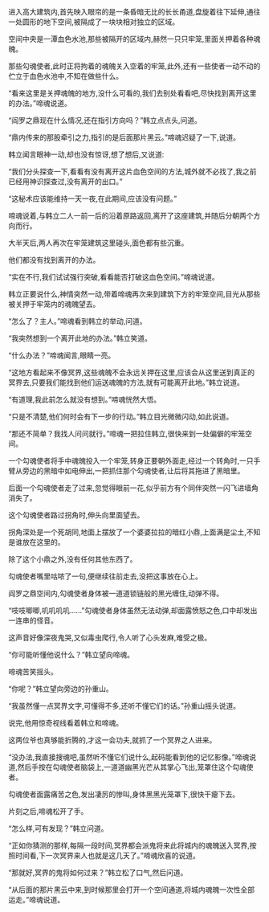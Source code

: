
进入高大建筑内,首先映入眼帘的是一条昏暗无比的长长甬道,盘旋着往下延伸,通往一处圆形的地下空间,被隔成了一块块相对独立的区域。

空间中央是一潭血色水池,那些被隔开的区域内,赫然一只只牢笼,里面关押着各种魂魄。

那些勾魂使者,此时正将拘着的魂魄关入空着的牢笼,此外,还有一些使者一动不动的伫立于血色水池中,不知在做些什么。

“看来这里是关押魂魄的地方,没什么可看的,我们去别处看看吧,尽快找到离开这里的办法。”啼魂说道。

“阎罗之鼎现在什么情况,还在指引方向吗？”韩立点点头,问道。

“鼎内传来的那股牵引之力,指引的是后面那片黑云。”啼魂迟疑了一下,说道。

韩立闻言眼神一动,却也没有惊讶,想了想后,又说道:

“我们分头探查一下,看看有没有离开这片血色空间的方法,城外就不必找了,我之前已经用神识探查过,没有离开的出口。”

“这秘术应该能维持一天一夜,在此期间,应该没有问题。”

啼魂说着,与韩立二人一前一后的沿着原路返回,离开了这座建筑,并随后分朝两个方向而行。

大半天后,两人再次在牢笼建筑这里碰头,面色都有些沉重。

他们都没有找到离开的办法。

“实在不行,我们试试强行突破,看看能否打破这血色空间。”啼魂说道。

韩立正要说什么,神情突然一动,带着啼魂再次来到建筑下方的牢笼空间,目光从那些被关押于牢笼内的魂魄望去。

“怎么了？主人。”啼魂看到韩立的举动,问道。

“我突然想到一个离开此地的办法。”韩立笑道。

“什么办法？”啼魂闻言,眼睛一亮。

“这地方看起来不像冥界,这些魂魄不会永远关押在这里,应该会从这里送到真正的冥界去,只要我们能找到他们运送魂魄的方法,就有可能离开此地。”韩立说道。

“有道理,我此前怎么就没有想到。”啼魂恍然大悟。

“只是不清楚,他们何时会有下一步的行动。”韩立目光微微闪动,如此说道。

“那还不简单？我找人问问就行。”啼魂一把拉住韩立,很快来到一处偏僻的牢笼空间。

一个勾魂使者将手中魂魄投入一个牢笼,转身正要朝外面走,经过一个转角时,一只手臂从旁边的黑暗中如电伸出,一把抓住那个勾魂使者,让后将其拖进了黑暗里。

后面一个勾魂使者走了过来,忽觉得眼前一花,似乎前方有个同伴突然一闪飞进墙角消失了。

这个勾魂使者路过拐角时,伸头向里面望去。

拐角深处是一个死胡同,地面上摆放了一个婆婆拉拉的暗红小鼎,上面满是尘土,不知是谁放在这里的。

除了这个小鼎之外,没有任何其他东西了。

勾魂使者嘴里咕哝了一句,便继续往前走去,没把这事放在心上。

阎罗之鼎空间内,勾魂使者身体被一道道锁链般的黑光缠住,动弹不得。

“吱吱唧唧,叽叽叽叽……”勾魂使者身体虽然无法动弹,却面露愤怒之色,口中却发出一连串的怪音。

这声音好像深夜鬼哭,又似毒虫爬行,令人听了心头发麻,难受之极。

“你可能听懂他说什么？”韩立望向啼魂。

啼魂苦笑摇头。

“你呢？”韩立望向旁边的孙重山。

“我虽然懂一点冥界文字,可懂得不多,还听不懂它们的话。”孙重山摇头说道。

说完,他用惊奇视线看着韩立和啼魂。

这两位爷也真够能折腾的,才这一会功夫,就抓了一个冥界之人进来。

“没办法,我直接搜魂吧,虽然听不懂它们说什么,起码能看到他的记忆影像。”啼魂说道,然后手按在勾魂使者脑袋上,一道道幽黑光芒从其掌心飞出,笼罩住这个勾魂使者。

勾魂使者面露痛苦之色,发出凄厉的惨叫,身体黑黑光笼罩下,很快干瘪下去。

片刻之后,啼魂松开了手。

“怎么样,可有发现？”韩立问道。

“正如你猜测的那样,每隔一段时间,冥界都会派鬼将来此将城内的魂魄送入冥界,按照时间看,下一次冥界来人也就是这几天了。”啼魂欣喜的说道。

“那就好,冥界的鬼将如何过来？”韩立松了口气,然后问道。

“从后面的那片黑云中来,到时候那里会打开一个空间通道,将城内魂魄一次性全部运走。”啼魂说道。